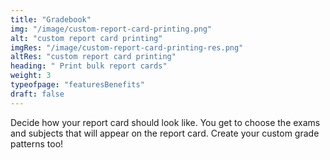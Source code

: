```yaml
---
title: "Gradebook"
img: "/image/custom-report-card-printing.png"
alt: "custom report card printing"
imgRes: "/image/custom-report-card-printing-res.png"
altRes: "custom report card printing"
heading: " Print bulk report cards"
weight: 3
typeofpage: "featuresBenefits"
draft: false
---
```


Decide how your report card should look like. You get to choose the exams and subjects that will appear on the report card. Create your custom grade patterns too!
        